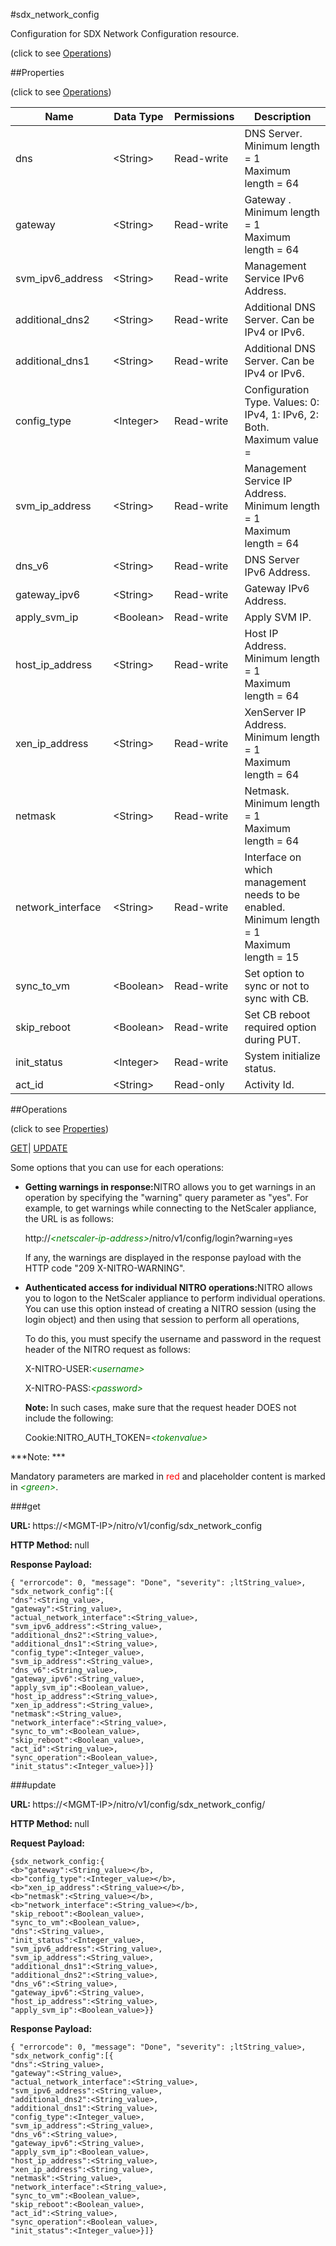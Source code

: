 #sdx_network_config



Configuration for SDX Network Configuration resource.

<span>(click to see [Operations](#operations))</span>



##Properties 

<span>(click to see [Operations](#operations))</span>





<table><thead><tr><th>Name</th><th>Data Type</th><th>Permissions</th><th>Description</th></tr></thead><tbody><tr><td>dns</td><td>&lt;String></td><td>Read-write</td><td>DNS Server.<br>Minimum length = 1<br>Maximum length = 64</td></tr><tr><td>gateway</td><td>&lt;String></td><td>Read-write</td><td>Gateway .<br>Minimum length = 1<br>Maximum length = 64</td></tr><tr><td>svm_ipv6_address</td><td>&lt;String></td><td>Read-write</td><td>Management Service IPv6 Address.</td></tr><tr><td>additional_dns2</td><td>&lt;String></td><td>Read-write</td><td>Additional DNS Server. Can be IPv4 or IPv6.</td></tr><tr><td>additional_dns1</td><td>&lt;String></td><td>Read-write</td><td>Additional DNS Server. Can be IPv4 or IPv6.</td></tr><tr><td>config_type</td><td>&lt;Integer></td><td>Read-write</td><td>Configuration Type. Values: 0: IPv4, 1: IPv6, 2: Both.<br>Maximum value =</td></tr><tr><td>svm_ip_address</td><td>&lt;String></td><td>Read-write</td><td>Management Service IP Address.<br>Minimum length = 1<br>Maximum length = 64</td></tr><tr><td>dns_v6</td><td>&lt;String></td><td>Read-write</td><td>DNS Server IPv6 Address.</td></tr><tr><td>gateway_ipv6</td><td>&lt;String></td><td>Read-write</td><td>Gateway IPv6 Address.</td></tr><tr><td>apply_svm_ip</td><td>&lt;Boolean></td><td>Read-write</td><td>Apply SVM IP.</td></tr><tr><td>host_ip_address</td><td>&lt;String></td><td>Read-write</td><td>Host IP Address.<br>Minimum length = 1<br>Maximum length = 64</td></tr><tr><td>xen_ip_address</td><td>&lt;String></td><td>Read-write</td><td>XenServer IP Address.<br>Minimum length = 1<br>Maximum length = 64</td></tr><tr><td>netmask</td><td>&lt;String></td><td>Read-write</td><td>Netmask.<br>Minimum length = 1<br>Maximum length = 64</td></tr><tr><td>network_interface</td><td>&lt;String></td><td>Read-write</td><td>Interface on which management needs to be enabled.<br>Minimum length = 1<br>Maximum length = 15</td></tr><tr><td>sync_to_vm</td><td>&lt;Boolean></td><td>Read-write</td><td>Set option to sync or not to sync with CB.</td></tr><tr><td>skip_reboot</td><td>&lt;Boolean></td><td>Read-write</td><td>Set CB reboot required option during PUT.</td></tr><tr><td>init_status</td><td>&lt;Integer></td><td>Read-write</td><td>System initialize status.</td></tr><tr><td>act_id</td><td>&lt;String></td><td>Read-only</td><td>Activity Id.</td></tr></tbody></table>

##Operations 

<span>(click to see [Properties](#properties))</span>





[GET](#get)| [UPDATE](#update)





Some options that you can use for each operations:

<ul><li><p><b>Getting warnings in response:</b>NITRO allows you to get warnings in an operation by specifying the "warning" query parameter as "yes". For example, to get warnings while connecting to the NetScaler appliance, the URL is as follows:</p><p>http://<span style="color:green;font-style:italic;">&lt;netscaler-ip-address&gt;</span>/nitro/v1/config/login?warning=yes</p><p>If any, the warnings are displayed in the response payload with the HTTP code "209 X-NITRO-WARNING".</p></li><li><p><b>Authenticated access for individual NITRO operations:</b>NITRO allows you to logon to the NetScaler appliance to perform individual operations. You can use this option instead of creating a NITRO session (using the login object) and then using that session to perform all operations,</p><p>To do this, you must specify the username and password in the request header of the NITRO request as follows:</p><p>X-NITRO-USER:<span style="color:green;font-style:italic;">&lt;username&gt;</span></p><p>X-NITRO-PASS:<span style="color:green;font-style:italic;">&lt;password&gt;</span></p><p><b>Note: </b>In such cases, make sure that the request header DOES not include the following:</p><p>Cookie:NITRO_AUTH_TOKEN=<span style="color:green;font-style:italic;">&lt;tokenvalue&gt;</span></p></li></ul>







***Note: *** 

Mandatory parameters are marked in <span style="color:#FF0000;">red</span> and placeholder content is marked in <span style="color:green;font-style:italic">&lt;green&gt;</span>.



###get







<b>URL: </b>https://&lt;MGMT-IP&gt;/nitro/v1/config/sdx_network_config

<b>HTTP Method: </b>null

<b>Response Payload: </b>
```
{ "errorcode": 0, "message": "Done", "severity": ;ltString_value>, "sdx_network_config":[{
"dns":<String_value>,
"gateway":<String_value>,
"actual_network_interface":<String_value>,
"svm_ipv6_address":<String_value>,
"additional_dns2":<String_value>,
"additional_dns1":<String_value>,
"config_type":<Integer_value>,
"svm_ip_address":<String_value>,
"dns_v6":<String_value>,
"gateway_ipv6":<String_value>,
"apply_svm_ip":<Boolean_value>,
"host_ip_address":<String_value>,
"xen_ip_address":<String_value>,
"netmask":<String_value>,
"network_interface":<String_value>,
"sync_to_vm":<Boolean_value>,
"skip_reboot":<Boolean_value>,
"act_id":<String_value>,
"sync_operation":<Boolean_value>,
"init_status":<Integer_value>}]}
```







###update







<b>URL: </b>https://&lt;MGMT-IP&gt;/nitro/v1/config/sdx_network_config/

<b>HTTP Method: </b>null

<b>Request Payload: </b>
```
{sdx_network_config:{
<b>"gateway":<String_value></b>,
<b>"config_type":<Integer_value></b>,
<b>"xen_ip_address":<String_value></b>,
<b>"netmask":<String_value></b>,
<b>"network_interface":<String_value></b>,
"skip_reboot":<Boolean_value>,
"sync_to_vm":<Boolean_value>,
"dns":<String_value>,
"init_status":<Integer_value>,
"svm_ipv6_address":<String_value>,
"svm_ip_address":<String_value>,
"additional_dns1":<String_value>,
"additional_dns2":<String_value>,
"dns_v6":<String_value>,
"gateway_ipv6":<String_value>,
"host_ip_address":<String_value>,
"apply_svm_ip":<Boolean_value>}}
```

<b>Response Payload: </b>
```
{ "errorcode": 0, "message": "Done", "severity": ;ltString_value>, "sdx_network_config":[{
"dns":<String_value>,
"gateway":<String_value>,
"actual_network_interface":<String_value>,
"svm_ipv6_address":<String_value>,
"additional_dns2":<String_value>,
"additional_dns1":<String_value>,
"config_type":<Integer_value>,
"svm_ip_address":<String_value>,
"dns_v6":<String_value>,
"gateway_ipv6":<String_value>,
"apply_svm_ip":<Boolean_value>,
"host_ip_address":<String_value>,
"xen_ip_address":<String_value>,
"netmask":<String_value>,
"network_interface":<String_value>,
"sync_to_vm":<Boolean_value>,
"skip_reboot":<Boolean_value>,
"act_id":<String_value>,
"sync_operation":<Boolean_value>,
"init_status":<Integer_value>}]}
```







